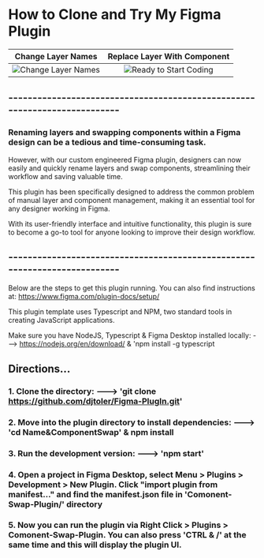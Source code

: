 # How to Clone and Try My Figma Plugin

|                                   Change Layer Names                                    |                               Replace Layer With Component                                |
| :-------------------------------------------------------------------------------------: | :---------------------------------------------------------------------------------------: |
| ![Change Layer Names](https://github.com/djtoler/Figma-PlugIn/blob/main/nameChange.gif) | ![Ready to Start Coding](https://github.com/djtoler/Figma-PlugIn/blob/main/figmaSwap.gif) |

## --------------------------------------------------------------------------

### Renaming layers and swapping components within a Figma design can be a tedious and time-consuming task.

However, with our custom engineered Figma plugin, designers can now easily and quickly rename layers and swap components, streamlining their workflow and saving valuable time.

This plugin has been specifically designed to address the common problem of manual layer and component management, making it an essential tool for any designer working in Figma.

With its user-friendly interface and intuitive functionality, this plugin is sure to become a go-to tool for anyone looking to improve their design workflow.

## --------------------------------------------------------------------------

Below are the steps to get this plugin running. You can also find instructions at: https://www.figma.com/plugin-docs/setup/

This plugin template uses Typescript and NPM, two standard tools in creating JavaScript applications.

Make sure you have NodeJS, Typescript & Figma Desktop installed locally: ---> https://nodejs.org/en/download/ & 'npm install -g typescript

## Directions...

### 1. Clone the directory: ---> 'git clone https://github.com/djtoler/Figma-PlugIn.git'

### 2. Move into the plugin directory to install dependencies: ---> 'cd Name&ComponentSwap' & npm install

### 3. Run the development version: ---> 'npm start'

### 4. Open a project in Figma Desktop, select Menu > Plugins > Development > New Plugin. Click "import plugin from manifest..." and find the manifest.json file in 'Comonent-Swap-Plugin/' directory

### 5. Now you can run the plugin via Right Click > Plugins > Comonent-Swap-Plugin. You can also press 'CTRL & /' at the same time and this will display the plugin UI.
